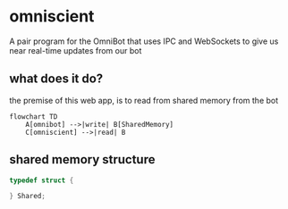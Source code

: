 # omniscient

A pair program for the OmniBot that uses IPC and WebSockets to give us near
real-time updates from our bot

## what does it do?

the premise of this web app, is to read from shared memory from the bot

```mermaid
flowchart TD
    A[omnibot] -->|write| B[SharedMemory]
    C[omniscient] -->|read| B
```

## shared memory structure

```c
typedef struct {

} Shared;
```
